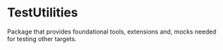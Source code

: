 # TestUtilities

Package that provides foundational tools, extensions and, mocks needed for testing other targets.

